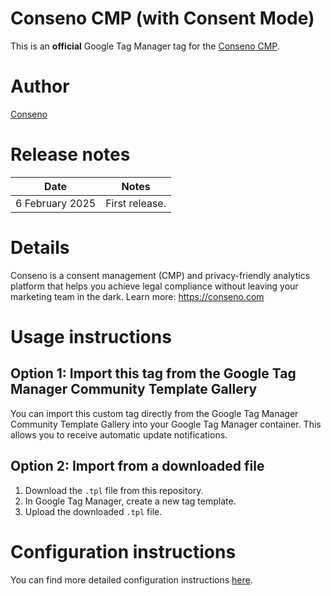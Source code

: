 # Conseno CMP (with Consent Mode)
This is an **official** Google Tag Manager tag for the [Conseno CMP](https://conseno.com).

# Author
[Conseno](https://conseno.com)

# Release notes
| Date | Notes |
|------|-------|
| 6 February 2025 | First release. |

# Details
Conseno is a consent management (CMP) and privacy-friendly analytics platform that helps you achieve legal compliance without leaving your marketing team in the dark. Learn more: https://conseno.com

# Usage instructions

## Option 1: Import this tag from the Google Tag Manager Community Template Gallery  
You can import this custom tag directly from the Google Tag Manager Community Template Gallery into your Google Tag Manager container. This allows you to receive automatic update notifications.

## Option 2: Import from a downloaded file  
1. Download the `.tpl` file from this repository.  
2. In Google Tag Manager, create a new tag template.
3. Upload the downloaded `.tpl` file.

# Configuration instructions
You can find more detailed configuration instructions [here](https://conseno.com/installation/google-tag-manager/).
